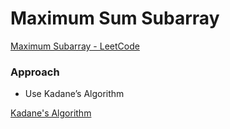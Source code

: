 # Maximum Sum Subarray

[Maximum Subarray - LeetCode](https://leetcode.com/problems/maximum-subarray)

### Approach

- Use Kadane’s Algorithm

[Kadane's Algorithm](https://www.notion.so/Kadane-s-Algorithm-9f99dc49c98e4cd7bef35d89fbb4678e)